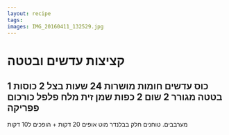 ```yaml
---
layout: recipe
tags:
images: IMG_20160411_132529.jpg
---
```


# קציצות עדשים ובטטה
1 כוס עדשים חומות מושרות 24 שעות
בצל
2 כוסות בטטה מגורר
2 שום
2 כפות שמן זית
מלח פלפל כורכום פפריקה
---
מערבבים. טוחנים חלק בבלנדר מוט
אופים 20 דקות + הופכים ל10 דקות
